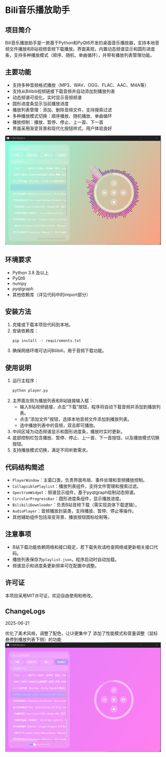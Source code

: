 # Bili音乐播放助手

## 项目简介
Bili音乐播放助手是一款基于Python和PyQt6开发的桌面音乐播放器，支持本地音频文件播放和B站视频音频下载播放。界面美观，内置动态频谱显示和圆形进度条，支持多种播放模式（顺序、随机、单曲循环），并带有播放列表管理功能。

## 主要功能
- 支持多种音频格式播放（MP3、WAV、OGG、FLAC、AAC、M4A等）
- 支持从Bilibili视频链接下载音频并自动添加到播放列表
- 动态频谱可视化，实时显示音频频谱
- 圆形进度条显示当前播放进度
- 播放列表管理：添加、删除音频文件，支持搜索过滤
- 多种播放模式切换：顺序播放、随机播放、单曲循环
- 播放控制：播放、暂停、停止、上一首、下一首
- 界面采用渐变背景和现代化按钮样式，用户体验良好

![image-20250616151609859](./readme_src/normal.png)

<!-- ![image-20250616151654772](./README.assets/image-20250616151654772.png) -->

## 环境要求
- Python 3.8 及以上
- PyQt6
- numpy
- pyqtgraph
- 其他依赖库（详见代码中的import部分）

## 安装方法
1. 克隆或下载本项目代码到本地。
2. 安装依赖库：
   ```bash
   pip install -r requirements.txt
   ```
3. 确保网络环境可访问Bilibili，用于音频下载功能。

## 使用说明
1. 运行主程序：
   ```bash
   python player.py
   ```
2. 主界面左侧为播放列表和B站链接输入框：
   - 输入B站视频链接，点击“下载”按钮，程序将自动下载音频并添加到播放列表。
   - 点击“添加文件”按钮，选择本地音频文件添加到播放列表。
   - 选中播放列表中的音频，双击即可播放。
3. 中间区域为动态频谱显示和圆形进度条，播放时实时更新。
4. 底部控制栏包含播放、暂停、停止、上一首、下一首按钮，以及播放模式切换按钮。
5. 支持播放模式切换，满足不同听歌需求。

## 代码结构简述
- `PlayerWindow`：主窗口类，负责界面布局、事件处理和音频播放控制。
- `CollapsiblePlaylist`：播放列表组件，支持文件管理和搜索过滤。
- `SpectrumWidget`：频谱显示组件，基于pyqtgraph绘制动态频谱。
- `CircularProgressBar`：圆形进度条组件，显示播放进度。
- `BilibiliDownloader`：负责B站音频下载（需实现具体下载逻辑）。
- `AudioPlayer`：音频播放封装类，支持播放、暂停、停止等操作。
- 其他辅助组件包括渐变背景、播放按钮图标绘制等。

## 注意事项
- B站下载功能依赖网络和接口稳定，若下载失败请检查网络或更新相关接口代码。
- 播放列表保存为`playlist.json`，程序启动时自动加载。
- 频谱显示和进度条更新频率可在配置中调整。

## 许可证
本项目采用MIT许可证，欢迎自由使用和修改。

## ChangeLogs

2025-06-21

优化了美术风格，调整了配色，让UI更集中了
添加了性能模式和音量调整（鼠标悬停到播放列表下侧）的功能
![性能模式](./readme_src/efficiency.png)
